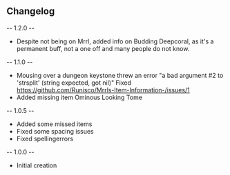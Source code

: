 ## Changelog

-- 1.2.0 --
* Despite not being on Mrrl, added info on Budding Deepcoral, as it's a permanent buff, not a one off and many people do not know.

-- 1.1.0 --
* Mousing over a dungeon keystone threw an error "a bad argument #2 to 'strsplit' (string expected, got nil)" Fixed
	https://github.com/Runisco/Mrrls-Item-Information-/issues/1
* Added missing item Ominous Looking Tome

-- 1.0.5 -- 
* Added some missed items
* Fixed some spacing issues
* Fixed spellingerrors

-- 1.0.0 --
* Initial creation